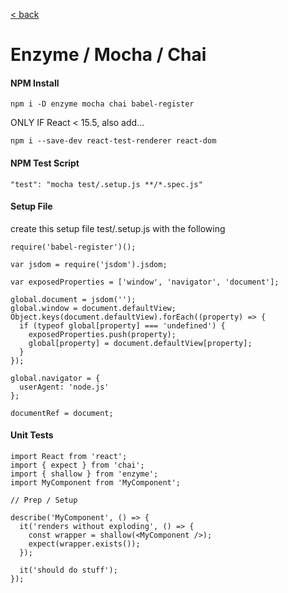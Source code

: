 [< back](./SETUP.md)


# Enzyme / Mocha / Chai

#### NPM Install
```
npm i -D enzyme mocha chai babel-register
```
ONLY IF React < 15.5, also add...
```
npm i --save-dev react-test-renderer react-dom
```

#### NPM Test Script
```
"test": "mocha test/.setup.js **/*.spec.js"
```

#### Setup File
create this setup file test/.setup.js with the following
```
require('babel-register')();

var jsdom = require('jsdom').jsdom;

var exposedProperties = ['window', 'navigator', 'document'];

global.document = jsdom('');
global.window = document.defaultView;
Object.keys(document.defaultView).forEach((property) => {
  if (typeof global[property] === 'undefined') {
    exposedProperties.push(property);
    global[property] = document.defaultView[property];
  }
});

global.navigator = {
  userAgent: 'node.js'
};

documentRef = document;
```

#### Unit Tests
```
import React from 'react';
import { expect } from 'chai';
import { shallow } from 'enzyme';
import MyComponent from 'MyComponent';

// Prep / Setup

describe('MyComponent', () => {
  it('renders without exploding', () => {
    const wrapper = shallow(<MyComponent />);
    expect(wrapper.exists());
  });

  it('should do stuff');
});
```
